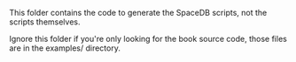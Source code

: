 This folder contains the code to generate the SpaceDB scripts, not the scripts themselves.

Ignore this folder if you're only looking for the book source code, those files are in the examples/ directory.
